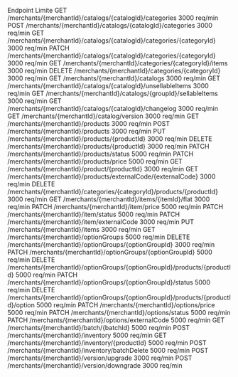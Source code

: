 Endpoint	Limite
GET /merchants/{merchantId}/catalogs/{catalogId}/categories	3000 req/min
POST /merchants/{merchantId}/catalogs/{catalogId}/categories	3000 req/min
GET /merchants/{merchantId}/catalogs/{catalogId}/categories/{categoryId}	3000 req/min
PATCH /merchants/{merchantId}/catalogs/{catalogId}/categories/{categoryId}	3000 req/min
GET /merchants/{merchantId}/categories/{categoryId}/items	3000 req/min
DELETE /merchants/{merchantId}/categories/{categoryId}	3000 req/min
GET /merchants/{merchantId}/catalogs	3000 req/min
GET /merchants/{merchantId}/catalogs/{catalogId}/unsellableItems	3000 req/min
GET /merchants/{merchantId}/catalogs/{groupId}/sellableItems	3000 req/min
GET /merchants/{merchantId}/catalogs/{catalogId}/changelog	3000 req/min
GET /merchants/{merchantId}/catalog/version	3000 req/min
GET /merchants/{merchantId}/products	3000 req/min
POST /merchants/{merchantId}/products	3000 req/min
PUT /merchants/{merchantId}/products/{productId}	3000 req/min
DELETE /merchants/{merchantId}/products/{productId}	3000 req/min
PATCH /merchants/{merchantId}/products/status	5000 req/min
PATCH /merchants/{merchantId}/products/price	5000 req/min
GET /merchants/{merchantId}/product/{productId}	3000 req/min
GET /merchants/{merchantId}/products/externalCode/{externalCode}	3000 req/min
DELETE /merchants/{merchantId}/categories/{categoryId}/products/{productId}	3000 req/min
GET /merchants/{merchantId}/items/{itemId}/flat	3000 req/min
PATCH /merchants/{merchantId}/item/price	5000 req/min
PATCH /merchants/{merchantId}/item/status	5000 req/min
PATCH /merchants/{merchantId}/item/externalCode	3000 req/min
PUT /merchants/{merchantId}/items	3000 req/min
GET /merchants/{merchantId}/optionGroups	5000 req/min
DELETE /merchants/{merchantId}/optionGroups/{optionGroupId}	3000 req/min
PATCH /merchants/{merchantId}/optionGroups/{optionGroupId}	5000 req/min
DELETE /merchants/{merchantId}/optionGroups/{optionGroupId}/products/{productId}	5000 req/min
PATCH /merchants/{merchantId}/optionGroups/{optionGroupId}/status	5000 req/min
DELETE /merchants/{merchantId}/optionGroups/{optionGroupId}/products/{productId}/option	5000 req/min
PATCH /merchants/{merchantId}/options/price	5000 req/min
PATCH /merchants/{merchantId}/options/status	5000 req/min
PATCH /merchants/{merchantId}/options/externalCode	5000 req/min
GET /merchants/{merchantId}/batch/{batchId}	5000 req/min
POST /merchants/{merchantId}/inventory	5000 req/min
GET /merchants/{merchantId}/inventory/{productId}	5000 req/min
POST /merchants/{merchantId}/inventory/batchDelete	5000 req/min
POST /merchants/{merchantId}/version/upgrade	3000 req/min
POST /merchants/{merchantId}/version/downgrade	3000 req/min